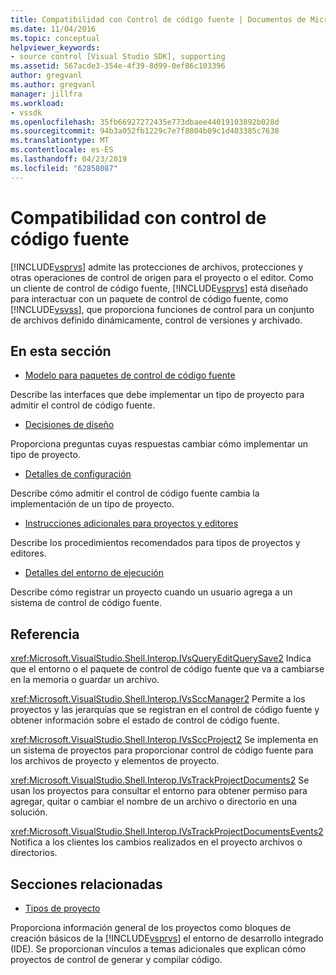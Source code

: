 ```yaml
---
title: Compatibilidad con Control de código fuente | Documentos de Microsoft
ms.date: 11/04/2016
ms.topic: conceptual
helpviewer_keywords:
- source control [Visual Studio SDK], supporting
ms.assetid: 567acde3-354e-4f39-8d99-0ef86c103396
author: gregvanl
ms.author: gregvanl
manager: jillfra
ms.workload:
- vssdk
ms.openlocfilehash: 35fb66927272435e773dbaee44019103892b028d
ms.sourcegitcommit: 94b3a052fb1229c7e7f8804b09c1d403385c7630
ms.translationtype: MT
ms.contentlocale: es-ES
ms.lasthandoff: 04/23/2019
ms.locfileid: "62858087"
---
```

# <a name="supporting-source-control"></a>Compatibilidad con control de código fuente
[!INCLUDE[vsprvs](../../code-quality/includes/vsprvs_md.md)] admite las protecciones de archivos, protecciones y otras operaciones de control de origen para el proyecto o el editor. Como un cliente de control de código fuente, [!INCLUDE[vsprvs](../../code-quality/includes/vsprvs_md.md)] está diseñado para interactuar con un paquete de control de código fuente, como [!INCLUDE[vsvss](../../extensibility/includes/vsvss_md.md)], que proporciona funciones de control para un conjunto de archivos definido dinámicamente, control de versiones y archivado.

## <a name="in-this-section"></a>En esta sección
- [Modelo para paquetes de control de código fuente](../../extensibility/internals/model-for-source-control-packages.md)

 Describe las interfaces que debe implementar un tipo de proyecto para admitir el control de código fuente.

- [Decisiones de diseño](../../extensibility/internals/source-control-design-decisions.md)

 Proporciona preguntas cuyas respuestas cambiar cómo implementar un tipo de proyecto.

- [Detalles de configuración](../../extensibility/internals/source-control-configuration-details.md)

 Describe cómo admitir el control de código fuente cambia la implementación de un tipo de proyecto.

- [Instrucciones adicionales para proyectos y editores](../../extensibility/internals/additional-source-control-guidelines-for-projects-and-editors.md)

 Describe los procedimientos recomendados para tipos de proyectos y editores.

- [Detalles del entorno de ejecución](../../extensibility/internals/source-control-runtime-details.md)

 Describe cómo registrar un proyecto cuando un usuario agrega a un sistema de control de código fuente.

## <a name="reference"></a>Referencia
 <xref:Microsoft.VisualStudio.Shell.Interop.IVsQueryEditQuerySave2> Indica que el entorno o el paquete de control de código fuente que va a cambiarse en la memoria o guardar un archivo.

 <xref:Microsoft.VisualStudio.Shell.Interop.IVsSccManager2> Permite a los proyectos y las jerarquías que se registran en el control de código fuente y obtener información sobre el estado de control de código fuente.

 <xref:Microsoft.VisualStudio.Shell.Interop.IVsSccProject2> Se implementa en un sistema de proyectos para proporcionar control de código fuente para los archivos de proyecto y elementos de proyecto.

 <xref:Microsoft.VisualStudio.Shell.Interop.IVsTrackProjectDocuments2> Se usan los proyectos para consultar el entorno para obtener permiso para agregar, quitar o cambiar el nombre de un archivo o directorio en una solución.

 <xref:Microsoft.VisualStudio.Shell.Interop.IVsTrackProjectDocumentsEvents2> Notifica a los clientes los cambios realizados en el proyecto archivos o directorios.

## <a name="related-sections"></a>Secciones relacionadas
- [Tipos de proyecto](../../extensibility/internals/project-types.md)

 Proporciona información general de los proyectos como bloques de creación básicos de la [!INCLUDE[vsprvs](../../code-quality/includes/vsprvs_md.md)] el entorno de desarrollo integrado (IDE). Se proporcionan vínculos a temas adicionales que explican cómo proyectos de control de generar y compilar código.